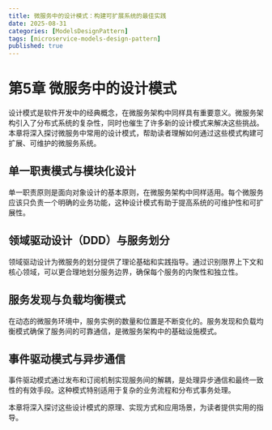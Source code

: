 ```yaml
---
title: 微服务中的设计模式：构建可扩展系统的最佳实践
date: 2025-08-31
categories: [ModelsDesignPattern]
tags: [microservice-models-design-pattern]
published: true
---
```


# 第5章 微服务中的设计模式

设计模式是软件开发中的经典概念，在微服务架构中同样具有重要意义。微服务架构引入了分布式系统的复杂性，同时也催生了许多新的设计模式来解决这些挑战。本章将深入探讨微服务中常用的设计模式，帮助读者理解如何通过这些模式构建可扩展、可维护的微服务系统。

## 单一职责模式与模块化设计

单一职责原则是面向对象设计的基本原则，在微服务架构中同样适用。每个微服务应该只负责一个明确的业务功能，这种设计模式有助于提高系统的可维护性和可扩展性。

## 领域驱动设计（DDD）与服务划分

领域驱动设计为微服务的划分提供了理论基础和实践指导。通过识别限界上下文和核心领域，可以更合理地划分服务边界，确保每个服务的内聚性和独立性。

## 服务发现与负载均衡模式

在动态的微服务环境中，服务实例的数量和位置是不断变化的。服务发现和负载均衡模式确保了服务间的可靠通信，是微服务架构中的基础设施模式。

## 事件驱动模式与异步通信

事件驱动模式通过发布和订阅机制实现服务间的解耦，是处理异步通信和最终一致性的有效手段。这种模式特别适用于复杂的业务流程和分布式事务处理。

本章将深入探讨这些设计模式的原理、实现方式和应用场景，为读者提供实用的指导。